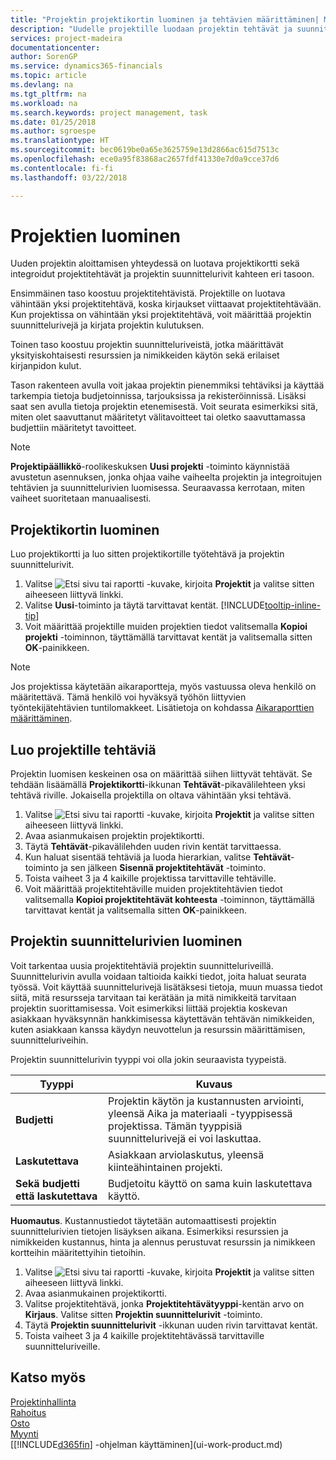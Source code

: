 ```yaml
---
title: "Projektin projektikortin luominen ja tehtävien määrittäminen| Microsoft Docs"
description: "Uudelle projektille luodaan projektin tehtävät ja suunnittelurivit sisältävä projektikortti, mikä auttaa edistymisen ja budjettien hallinnassa."
services: project-madeira
documentationcenter: 
author: SorenGP
ms.service: dynamics365-financials
ms.topic: article
ms.devlang: na
ms.tgt_pltfrm: na
ms.workload: na
ms.search.keywords: project management, task
ms.date: 01/25/2018
ms.author: sgroespe
ms.translationtype: HT
ms.sourcegitcommit: bec0619be0a65e3625759e13d2866ac615d7513c
ms.openlocfilehash: ece0a95f83868ac2657fdf41330e7d0a9cce37d6
ms.contentlocale: fi-fi
ms.lasthandoff: 03/22/2018

---
```

# <a name="create-jobs"></a>Projektien luominen
Uuden projektin aloittamisen yhteydessä on luotava projektikortti sekä integroidut projektitehtävät ja projektin suunnittelurivit kahteen eri tasoon.  

Ensimmäinen taso koostuu projektitehtävistä. Projektille on luotava vähintään yksi projektitehtävä, koska kirjaukset viittaavat projektitehtävään. Kun projektissa on vähintään yksi projektitehtävä, voit määrittää projektin suunnittelurivejä ja kirjata projektin kulutuksen.

Toinen taso koostuu projektin suunnitteluriveistä, jotka määrittävät yksityiskohtaisesti resurssien ja nimikkeiden käytön sekä erilaiset kirjanpidon kulut.

Tason rakenteen avulla voit jakaa projektin pienemmiksi tehtäviksi ja käyttää tarkempia tietoja budjetoinnissa, tarjouksissa ja rekisteröinnissä. Lisäksi saat sen avulla tietoja projektin etenemisestä. Voit seurata esimerkiksi sitä, miten olet saavuttanut määritetyt välitavoitteet tai oletko saavuttamassa budjettiin määritetyt tavoitteet.

> [!NOTE]  
>   **Projektipäällikkö**-roolikeskuksen **Uusi projekti** -toiminto käynnistää avustetun asennuksen, jonka ohjaa vaihe vaiheelta projektin ja integroitujen tehtävien ja suunnittelurivien luomisessa. Seuraavassa kerrotaan, miten vaiheet suoritetaan manuaalisesti.

## <a name="to-create-a-job-card"></a>Projektikortin luominen
Luo projektikortti ja luo sitten projektikortille työtehtävä ja projektin suunnittelurivit.

1. Valitse ![Etsi sivu tai raportti](media/ui-search/search_small.png "Etsi sivu tai raportti -kuvake") -kuvake, kirjoita **Projektit** ja valitse sitten aiheeseen liittyvä linkki.  
2. Valitse **Uusi**-toiminto ja täytä tarvittavat kentät. [!INCLUDE[tooltip-inline-tip](includes/tooltip-inline-tip_md.md)]
3. Voit määrittää projektille muiden projektien tiedot valitsemalla **Kopioi projekti** -toiminnon, täyttämällä tarvittavat kentät ja valitsemalla sitten **OK**-painikkeen.

> [!NOTE]  
>   Jos projektissa käytetään aikaraportteja, myös vastuussa oleva henkilö on määritettävä. Tämä henkilö voi hyväksyä työhön liittyvien työntekijätehtävien tuntilomakkeet. Lisätietoja on kohdassa [Aikaraporttien määrittäminen](projects-how-setup-time-sheets.md).

## <a name="to-create-tasks-for-a-job"></a>Luo projektille tehtäviä
Projektin luomisen keskeinen osa on määrittää siihen liittyvät tehtävät. Se tehdään lisäämällä **Projektikortti**-ikkunan **Tehtävät**-pikavälilehteen yksi tehtävä riville. Jokaisella projektilla on oltava vähintään yksi tehtävä.

1. Valitse ![Etsi sivu tai raportti](media/ui-search/search_small.png "Etsi sivu tai raportti -kuvake") -kuvake, kirjoita **Projektit** ja valitse sitten aiheeseen liittyvä linkki.
2. Avaa asianmukaisen projektin projektikortti.
3. Täytä **Tehtävät**-pikavälilehden uuden rivin kentät tarvittaessa.
4. Kun haluat sisentää tehtäviä ja luoda hierarkian, valitse **Tehtävät**-toiminto ja sen jälkeen **Sisennä projektitehtävät** -toiminto.
5. Toista vaiheet 3 ja 4 kaikille projektissa tarvittaville tehtäville.
6. Voit määrittää projektitehtäville muiden projektitehtävien tiedot valitsemalla **Kopioi projektitehtävät kohteesta** -toiminnon, täyttämällä tarvittavat kentät ja valitsemalla sitten **OK**-painikkeen.

## <a name="to-create-planning-lines-for-a-job"></a>Projektin suunnittelurivien luominen
Voit tarkentaa uusia projektitehtäviä projektin suunnitteluriveillä. Suunnittelurivin avulla voidaan taltioida kaikki tiedot, joita haluat seurata työssä. Voit käyttää suunnittelurivejä lisätäksesi tietoja, muun muassa tiedot siitä, mitä resursseja tarvitaan tai kerätään ja mitä nimikkeitä tarvitaan projektin suorittamisessa. Voit esimerkiksi liittää projektia koskevan asiakkaan hyväksynnän hankkimisessa käytettävän tehtävän nimikkeiden, kuten asiakkaan kanssa käydyn neuvottelun ja resurssin määrittämisen, suunnitteluriveihin.  

Projektin suunnittelurivin tyyppi voi olla jokin seuraavista tyypeistä.  

| Tyyppi | Kuvaus |
| --- | --- |
| **Budjetti** |Projektin käytön ja kustannusten arviointi, yleensä Aika ja materiaali -tyyppisessä projektissa. Tämän tyyppisiä suunnittelurivejä ei voi laskuttaa. |
| **Laskutettava** |Asiakkaan arviolaskutus, yleensä kiinteähintainen projekti. |
| **Sekä budjetti että laskutettava** |Budjetoitu käyttö on sama kuin laskutettava käyttö. |

**Huomautus**. Kustannustiedot täytetään automaattisesti projektin suunnittelurivien tietojen lisäyksen aikana. Esimerkiksi resurssien ja nimikkeiden kustannus, hinta ja alennus perustuvat resurssin ja nimikkeen kortteihin määritettyihin tietoihin.

1. Valitse ![Etsi sivu tai raportti](media/ui-search/search_small.png "Etsi sivu tai raportti -kuvake") -kuvake, kirjoita **Projektit** ja valitse sitten aiheeseen liittyvä linkki.
2. Avaa asianmukainen projektikortti.
3. Valitse projektitehtävä, jonka **Projektitehtävätyyppi**-kentän arvo on **Kirjaus**. Valitse sitten **Projektin suunnittelurivit** -toiminto.  
4. Täytä **Projektin suunnittelurivit** -ikkunan uuden rivin tarvittavat kentät.
5. Toista vaiheet 3 ja 4 kaikille projektitehtävässä tarvittaville suunnitteluriveille.

## <a name="see-also"></a>Katso myös
[Projektinhallinta](projects-manage-projects.md)  
[Rahoitus](finance.md)  
[Osto](purchasing-manage-purchasing.md)         
[Myynti](sales-manage-sales.md)      
[[!INCLUDE[d365fin](includes/d365fin_md.md)] -ohjelman käyttäminen](ui-work-product.md)  

